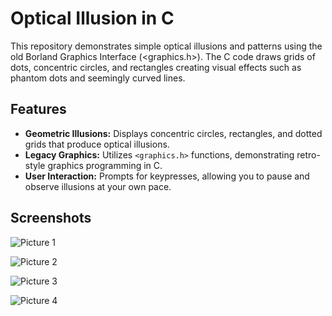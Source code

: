 # Optical Illusion in C
This repository demonstrates simple optical illusions and patterns using the old Borland Graphics Interface (&lt;graphics.h>). The C code draws grids of dots, concentric circles, and rectangles creating visual effects such as phantom dots and seemingly curved lines. 

## Features

- **Geometric Illusions:** Displays concentric circles, rectangles, and dotted grids that produce optical illusions.
- **Legacy Graphics:** Utilizes `<graphics.h>` functions, demonstrating retro-style graphics programming in C.
- **User Interaction:** Prompts for keypresses, allowing you to pause and observe illusions at your own pace.


## Screenshots 

![Picture 1](./screenshots/Picture1.png)

![Picture 2](./screenshots/Picture2.png)

![Picture 3](./screenshots/Picture3.png)

![Picture 4](./screenshots/Picture4.png)
